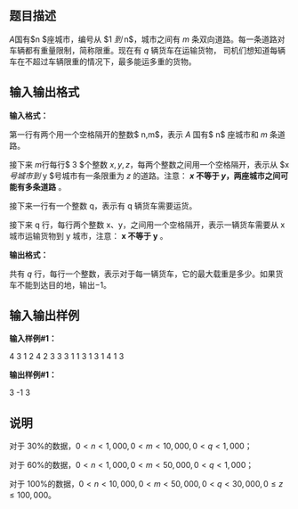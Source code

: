 题目描述
----

$A$国有$n $座城市，编号从 $1 $到$ n$，城市之间有 $m$ 条双向道路。每一条道路对车辆都有重量限制，简称限重。现在有 $q$ 辆货车在运输货物， 司机们想知道每辆车在不超过车辆限重的情况下，最多能运多重的货物。

输入输出格式
------

**输入格式：**  

第一行有两个用一个空格隔开的整数$ n,m$，表示 $A$ 国有$ n$ 座城市和 $m$ 条道路。

接下来 $m$行每行$ 3 $个整数 $x, y, z$，每两个整数之间用一个空格隔开，表示从 $x $号城市到$ y $号城市有一条限重为 $z$ 的道路。注意： **$x$ 不等于 $y$，两座城市之间可能有多条道路** 。

接下来一行有一个整数 q，表示有 q 辆货车需要运货。

接下来 q 行，每行两个整数 x、y，之间用一个空格隔开，表示一辆货车需要从 x 城市运输货物到 y 城市，注意： **x 不等于 y** 。

**输出格式：**  

共有 $q$ 行，每行一个整数，表示对于每一辆货车，它的最大载重是多少。如果货车不能到达目的地，输出$-1$。

输入输出样例
------

**输入样例#1：** 

4 3
1 2 4
2 3 3
3 1 1
3
1 3
1 4
1 3

**输出样例#1：** 

3
-1
3

说明
--

对于 $30\%$的数据，$0 < n < 1,000,0 < m < 10,000,0 < q< 1,000$；

对于 $60\%$的数据，$0 < n < 1,000,0 < m < 50,000,0 < q< 1,000$；

对于 $100\%$的数据，$0 < n < 10,000,0 < m < 50,000,0 < q< 30,000,0 ≤ z ≤ 100,000$。
